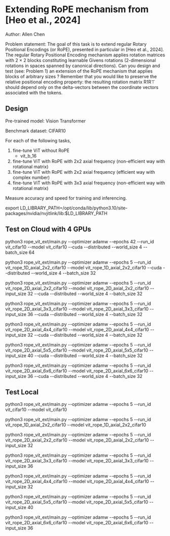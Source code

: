 # Extending RoPE mechanism from [Heo et al., 2024]

Author: Allen Chen

Problem statement: The goal of this task is to extend regular Rotary Positional Encodings (or RoPE), presented in particular in [Heo et al., 2024]. The regular Rotary Positional Encoding mechanism applies rotation matrices with 2 × 2 blocks constituting learnable Givens rotations (2-dimensional rotations in spaces spanned by canonical directions). Can you design and test (see: Problem 1) an extension of the RoPE mechanism that applies blocks of arbitrary sizes ? Remember that you would like to preserve the relative positional encoding property: the resulting rotation matrix R1R⊤ should depend only on the delta-vectors between the coordinate vectors associated with the tokens.

## Design

Pre-trained model: Vision Transformer

Benchmark dataset: CIFAR10

For each of the following tasks, 
1. fine-tune ViT without RoPE
    - vit_b_16
2. fine-tune ViT with RoPE with 2x2 axial frequency (non-efficient way with rotational matrix)
3. fine-tune ViT with RoPE with 2x2 axial frequency (efficient way with complex number)
4. fine-tune ViT with RoPE with 3x3 axial frequency (non-efficient way with rotational matrix)

Measure accuracy and speed for training and inferencing. 

export LD_LIBRARY_PATH=/opt/conda/lib/python3.10/site-packages/nvidia/nvjitlink/lib:$LD_LIBRARY_PATH

## Test on Cloud with 4 GPUs

python3 rope_vit_ext/main.py --optimizer adamw --epochs 42 --run_id vit_cifar10 --model vit_cifar10 --cuda --distributed --world_size 4 --batch_size 64

python3 rope_vit_ext/main.py --optimizer adamw --epochs 5 --run_id vit_rope_1D_axial_2x2_cifar10 --model vit_rope_1D_axial_2x2_cifar10 --cuda --distributed --world_size 4 --batch_size 32

python3 rope_vit_ext/main.py --optimizer adamw --epochs 5 --run_id vit_rope_2D_axial_2x2_cifar10 --model vit_rope_2D_axial_2x2_cifar10 --input_size 32 --cuda --distributed --world_size 4 --batch_size 32

python3 rope_vit_ext/main.py --optimizer adamw --epochs 5 --run_id vit_rope_2D_axial_3x3_cifar10 --model vit_rope_2D_axial_3x3_cifar10 --input_size 36 --cuda --distributed --world_size 4 --batch_size 32

python3 rope_vit_ext/main.py --optimizer adamw --epochs 5 --run_id vit_rope_2D_axial_4x4_cifar10 --model vit_rope_2D_axial_4x4_cifar10 --input_size 32 --cuda --distributed --world_size 4 --batch_size 32

python3 rope_vit_ext/main.py --optimizer adamw --epochs 5 --run_id vit_rope_2D_axial_5x5_cifar10 --model vit_rope_2D_axial_5x5_cifar10 --input_size 40 --cuda --distributed --world_size 4 --batch_size 32

python3 rope_vit_ext/main.py --optimizer adamw --epochs 5 --run_id vit_rope_2D_axial_6x6_cifar10 --model vit_rope_2D_axial_6x6_cifar10 --input_size 36 --cuda --distributed --world_size 4 --batch_size 32


## Test Local

python3 rope_vit_ext/main.py --optimizer adamw --epochs 5 --run_id vit_cifar10 --model vit_cifar10

python3 rope_vit_ext/main.py --optimizer adamw --epochs 5 --run_id vit_rope_1D_axial_2x2_cifar10 --model vit_rope_1D_axial_2x2_cifar10

python3 rope_vit_ext/main.py --optimizer adamw --epochs 5 --run_id vit_rope_2D_axial_2x2_cifar10 --model vit_rope_2D_axial_2x2_cifar10 --input_size 32

python3 rope_vit_ext/main.py --optimizer adamw --epochs 5 --run_id vit_rope_2D_axial_3x3_cifar10 --model vit_rope_2D_axial_3x3_cifar10 --input_size 36

python3 rope_vit_ext/main.py --optimizer adamw --epochs 5 --run_id vit_rope_2D_axial_4x4_cifar10 --model vit_rope_2D_axial_4x4_cifar10 --input_size 32

python3 rope_vit_ext/main.py --optimizer adamw --epochs 5 --run_id vit_rope_2D_axial_5x5_cifar10 --model vit_rope_2D_axial_5x5_cifar10 --input_size 40

python3 rope_vit_ext/main.py --optimizer adamw --epochs 5 --run_id vit_rope_2D_axial_6x6_cifar10 --model vit_rope_2D_axial_6x6_cifar10 --input_size 36
